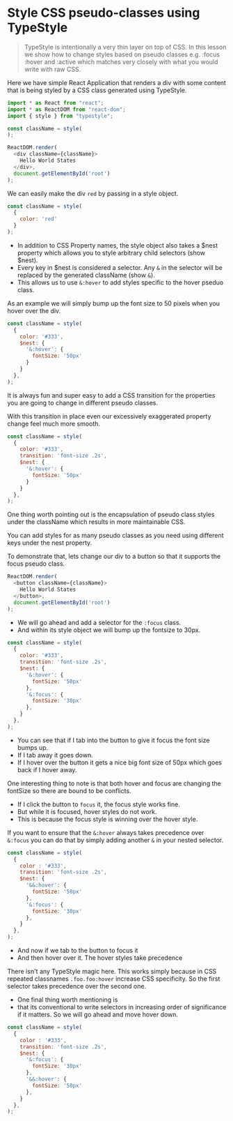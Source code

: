 # Style CSS pseudo-classes using TypeStyle
> TypeStyle is intentionally a very thin layer on top of CSS. In this lesson we show how to change styles based on pseudo classes e.g. :focus :hover and :active which matches very closely with what you would write with raw CSS.

Here we have simple React Application that renders a div with some content that is being styled by a CSS class generated using TypeStyle.


```js
import * as React from "react";
import * as ReactDOM from "react-dom";
import { style } from "typestyle";

const className = style(
);

ReactDOM.render(
  <div className={className}>
    Hello World States
  </div>,
  document.getElementById('root')
);
```

We can easily make the div `red` by passing in a style object.
```js
const className = style(
  {
    color: 'red'
  }
);
```

* In addition to CSS Property names, the style object also takes a $nest property which allows you to style arbitrary child selectors (show $nest).
* Every key in $nest is considered a selector. Any `&` in the selector will be replaced by the generated className (show `&`).
* This allows us to use `&:hover` to add styles specific to the hover pseduo class.

As an example we will simply bump up the font size to 50 pixels when you hover over the div.

```js
const className = style(
  {
    color: '#333',
    $nest: {
      '&:hover': {
        fontSize: '50px'
      }
    }
  },
);
```

It is always fun and super easy to add a CSS transition for the properties you are going to change in different pseudo classes.

With this transition in place even our excessively exaggerated property change feel much more smooth.

```js
const className = style(
  {
    color: '#333',
    transition: 'font-size .2s',
    $nest: {
      '&:hover': {
        fontSize: '50px'
      }
    }
  },
);
```

One thing worth pointing out is the encapsulation of pseudo class styles under the className which results in more maintainable CSS.

You can add styles for as many pseudo classes as you need using different keys under the nest property.

To demonstrate that, lets change our div to a button so that it supports the focus pseudo class.

```js
ReactDOM.render(
  <button className={className}>
    Hello World States
  </button>,
  document.getElementById('root')
);
```
* We will go ahead and add a selector for the `:focus` class.
* And within its style object we will bump up the fontsize to 30px.


```js
const className = style(
  {
    color: '#333',
    transition: 'font-size .2s',
    $nest: {
      '&:hover': {
        fontSize: '50px'
      },
      '&:focus': {
        fontSize: '30px'
      },
    }
  },
);
```
* You can see that if I tab into the button to give it focus the font size bumps up.
* If I tab away it goes down.
* If I hover over the button it gets a nice big font size of 50px which goes back if I hover away.

One interesting thing to note is that both hover and focus are changing the fontSize so there are bound to be conflicts.

* If I click the button to `focus` it, the focus style works fine.
* But while it is focused, hover styles do not work.
* This is because the focus style is winning over the hover style.

If you want to ensure that the `&:hover` always takes precedence over `&:focus` you can do that by simply adding another `&` in your nested selector.

```js
const className = style(
  {
    color : '#333',
    transition: 'font-size .2s',
    $nest: {
      '&&:hover': {
        fontSize: '50px'
      },
      '&:focus': {
        fontSize: '30px'
      },
    }
  },
);
```
* And now if we tab to the button to focus it
* And then hover over it. The hover styles take precedence

There isn't any TypeStyle magic here. This works simply because in CSS repeated classnames `.foo.foo:hover` increase CSS specificity. So the first selector takes precedence over the second one.

* One final thing worth mentioning is
* that its conventional to write selectors in increasing order of significance if it matters. So we will go ahead and move hover down.

```js
const className = style(
  {
    color : '#333',
    transition: 'font-size .2s',
    $nest: {
      '&:focus': {
        fontSize: '30px'
      },
      '&&:hover': {
        fontSize: '50px'
      },
    }
  },
);
```
